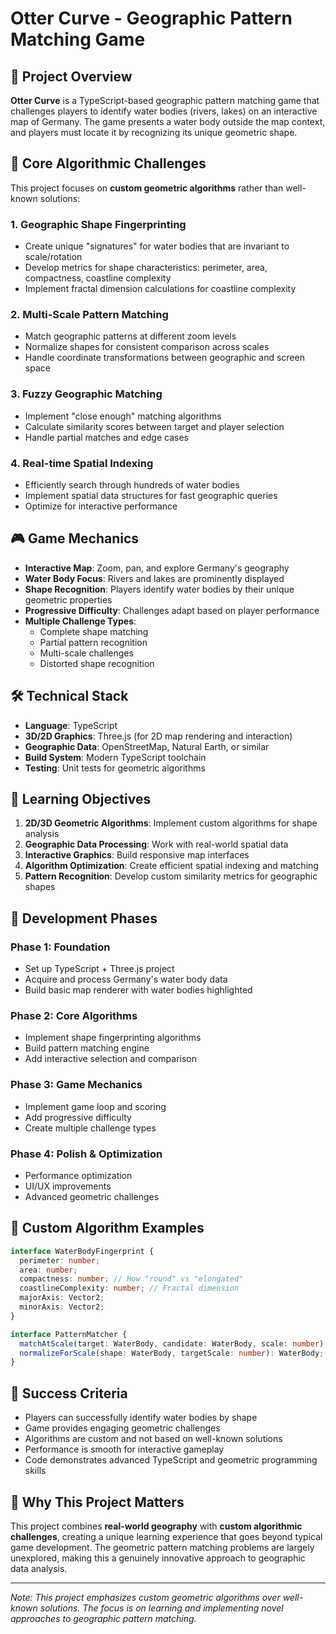 # Otter Curve - Geographic Pattern Matching Game

## 🎯 Project Overview

**Otter Curve** is a TypeScript-based geographic pattern matching game that challenges players to identify water bodies (rivers, lakes) on an interactive map of Germany. The game presents a water body outside the map context, and players must locate it by recognizing its unique geometric shape.

## 🧮 Core Algorithmic Challenges

This project focuses on **custom geometric algorithms** rather than well-known solutions:

### 1. **Geographic Shape Fingerprinting**
- Create unique "signatures" for water bodies that are invariant to scale/rotation
- Develop metrics for shape characteristics: perimeter, area, compactness, coastline complexity
- Implement fractal dimension calculations for coastline complexity

### 2. **Multi-Scale Pattern Matching**
- Match geographic patterns at different zoom levels
- Normalize shapes for consistent comparison across scales
- Handle coordinate transformations between geographic and screen space

### 3. **Fuzzy Geographic Matching**
- Implement "close enough" matching algorithms
- Calculate similarity scores between target and player selection
- Handle partial matches and edge cases

### 4. **Real-time Spatial Indexing**
- Efficiently search through hundreds of water bodies
- Implement spatial data structures for fast geographic queries
- Optimize for interactive performance

## 🎮 Game Mechanics

- **Interactive Map**: Zoom, pan, and explore Germany's geography
- **Water Body Focus**: Rivers and lakes are prominently displayed
- **Shape Recognition**: Players identify water bodies by their unique geometric properties
- **Progressive Difficulty**: Challenges adapt based on player performance
- **Multiple Challenge Types**:
  - Complete shape matching
  - Partial pattern recognition
  - Multi-scale challenges
  - Distorted shape recognition

## 🛠 Technical Stack

- **Language**: TypeScript
- **3D/2D Graphics**: Three.js (for 2D map rendering and interaction)
- **Geographic Data**: OpenStreetMap, Natural Earth, or similar
- **Build System**: Modern TypeScript toolchain
- **Testing**: Unit tests for geometric algorithms

## 🎯 Learning Objectives

1. **2D/3D Geometric Algorithms**: Implement custom algorithms for shape analysis
2. **Geographic Data Processing**: Work with real-world spatial data
3. **Interactive Graphics**: Build responsive map interfaces
4. **Algorithm Optimization**: Create efficient spatial indexing and matching
5. **Pattern Recognition**: Develop custom similarity metrics for geographic shapes

## 🚀 Development Phases

### Phase 1: Foundation
- Set up TypeScript + Three.js project
- Acquire and process Germany's water body data
- Build basic map renderer with water bodies highlighted

### Phase 2: Core Algorithms
- Implement shape fingerprinting algorithms
- Build pattern matching engine
- Add interactive selection and comparison

### Phase 3: Game Mechanics
- Implement game loop and scoring
- Add progressive difficulty
- Create multiple challenge types

### Phase 4: Polish & Optimization
- Performance optimization
- UI/UX improvements
- Advanced geometric challenges

## 🧪 Custom Algorithm Examples

```typescript
interface WaterBodyFingerprint {
  perimeter: number;
  area: number;
  compactness: number; // How "round" vs "elongated"
  coastlineComplexity: number; // Fractal dimension
  majorAxis: Vector2;
  minorAxis: Vector2;
}

interface PatternMatcher {
  matchAtScale(target: WaterBody, candidate: WaterBody, scale: number): number;
  normalizeForScale(shape: WaterBody, targetScale: number): WaterBody;
}
```

## 🎯 Success Criteria

- Players can successfully identify water bodies by shape
- Game provides engaging geometric challenges
- Algorithms are custom and not based on well-known solutions
- Performance is smooth for interactive gameplay
- Code demonstrates advanced TypeScript and geometric programming skills

## 🌟 Why This Project Matters

This project combines **real-world geography** with **custom algorithmic challenges**, creating a unique learning experience that goes beyond typical game development. The geometric pattern matching problems are largely unexplored, making this a genuinely innovative approach to geographic data analysis.

---

*Note: This project emphasizes custom geometric algorithms over well-known solutions. The focus is on learning and implementing novel approaches to geographic pattern matching.*